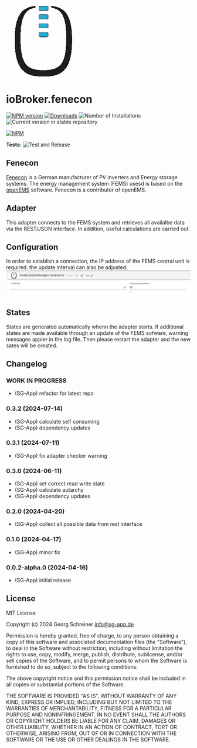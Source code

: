 ![Logo](admin/fenecon.png)

# ioBroker.fenecon

[![NPM version](https://img.shields.io/npm/v/iobroker.fenecon.svg)](https://www.npmjs.com/package/iobroker.fenecon)
[![Downloads](https://img.shields.io/npm/dm/iobroker.fenecon.svg)](https://www.npmjs.com/package/iobroker.fenecon)
![Number of Installations](https://iobroker.live/badges/fenecon-installed.svg)
![Current version in stable repository](https://iobroker.live/badges/fenecon-stable.svg)

[![NPM](https://nodei.co/npm/iobroker.fenecon.png?downloads=true)](https://nodei.co/npm/iobroker.fenecon/)

**Tests:** ![Test and Release](https://github.com/sg-app/ioBroker.fenecon/workflows/Test%20and%20Release/badge.svg)

## Fenecon

[Fenecon](https://fenecon.de) is a German manufacturer of PV inverters and Energy storage systems. The energy management system (FEMS) usesd is based on the [openEMS](https://github.com/OpenEMS/openems) software.
Fenecon is a contributor of openEMS.

## Adapter

This adapter connects to the FEMS system and retrieves all availalbe data via the REST/JSON interface.
In addition, useful calculations are carried out.

## Configuration

In order to establish a connection, the IP address of the FEMS central unit is required. the update interval can also be adjusted.
![fenecon configuration](img/configpage.png)

## States

States are generated automatically whenn the adapter starts. If additional states are made available through an update of the FEMS sofware, warning messages appier in the log file. Then please restart the adapter and the new sates will be created.

## Changelog

<!--
	Placeholder for the next version (at the beginning of the line):
	### **WORK IN PROGRESS**
-->

### **WORK IN PROGRESS**

-   (SG-App) refactor for latest repo

### 0.3.2 (2024-07-14)

-   (SG-App) calculate self consuming
-   (SG-App) dependency updates

### 0.3.1 (2024-07-11)

-   (SG-App) fix adapter checker warning

### 0.3.0 (2024-06-11)

-   (SG-App) set correct read write state
-   (SG-App) calculate autarchy
-   (SG-App) dependency updates

### 0.2.0 (2024-04-20)

-   (SG-App) collect all possible data from rest interface

### 0.1.0 (2024-04-17)

-   (SG-App) minor fix

### 0.0.2-alpha.0 (2024-04-16)

-   (SG-App) initial release

## License

MIT License

Copyright (c) 2024 Georg Schreiner <info@sg-app.de>

Permission is hereby granted, free of charge, to any person obtaining a copy
of this software and associated documentation files (the "Software"), to deal
in the Software without restriction, including without limitation the rights
to use, copy, modify, merge, publish, distribute, sublicense, and/or sell
copies of the Software, and to permit persons to whom the Software is
furnished to do so, subject to the following conditions:

The above copyright notice and this permission notice shall be included in all
copies or substantial portions of the Software.

THE SOFTWARE IS PROVIDED "AS IS", WITHOUT WARRANTY OF ANY KIND, EXPRESS OR
IMPLIED, INCLUDING BUT NOT LIMITED TO THE WARRANTIES OF MERCHANTABILITY,
FITNESS FOR A PARTICULAR PURPOSE AND NONINFRINGEMENT. IN NO EVENT SHALL THE
AUTHORS OR COPYRIGHT HOLDERS BE LIABLE FOR ANY CLAIM, DAMAGES OR OTHER
LIABILITY, WHETHER IN AN ACTION OF CONTRACT, TORT OR OTHERWISE, ARISING FROM,
OUT OF OR IN CONNECTION WITH THE SOFTWARE OR THE USE OR OTHER DEALINGS IN THE
SOFTWARE.
